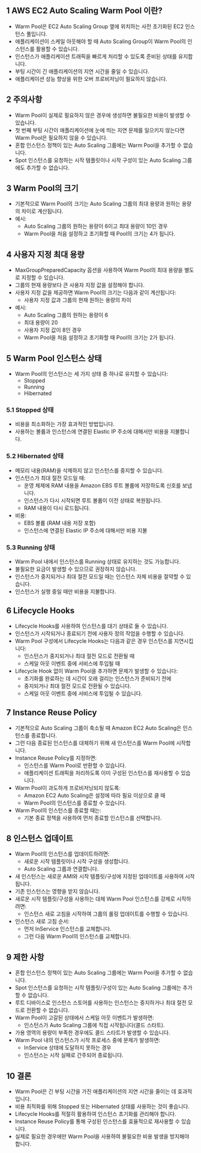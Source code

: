 ## 1 AWS EC2 Auto Scaling Warm Pool 이란?

- Warm Pool은 EC2 Auto Scaling Group 옆에 위치하는 사전 초기화된 EC2 인스턴스 풀입니다.
- 애플리케이션이 스케일 아웃해야 할 때 Auto Scaling Group이 Warm Pool의 인스턴스를 활용할 수 있습니다.
- 인스턴스가 애플리케이션 트래픽을 빠르게 처리할 수 있도록 준비된 상태를 유지합니다.
- 부팅 시간이 긴 애플리케이션의 지연 시간을 줄일 수 있습니다.
- 애플리케이션 성능 향상을 위한 오버 프로비저닝이 필요하지 않습니다.



## 2 주의사항

- Warm Pool이 실제로 필요하지 않은 경우에 생성하면 불필요한 비용이 발생할 수 있습니다.
- 첫 번째 부팅 시간이 애플리케이션에 눈에 띄는 지연 문제를 일으키지 않는다면 Warm Pool은 필요하지 않을 수 있습니다.
- 혼합 인스턴스 정책이 있는 Auto Scaling 그룹에는 Warm Pool을 추가할 수 없습니다.
- Spot 인스턴스를 요청하는 시작 템플릿이나 시작 구성이 있는 Auto Scaling 그룹에도 추가할 수 없습니다.



## 3 Warm Pool의 크기

- 기본적으로 Warm Pool의 크기는 Auto Scaling 그룹의 최대 용량과 원하는 용량의 차이로 계산됩니다.
- 예시:
	- Auto Scaling 그룹의 원하는 용량이 6이고 최대 용량이 10인 경우
	- Warm Pool을 처음 설정하고 초기화할 때 Pool의 크기는 4가 됩니다.



## 4 사용자 지정 최대 용량

- MaxGroupPreparedCapacity 옵션을 사용하여 Warm Pool의 최대 용량을 별도로 지정할 수 있습니다.
- 그룹의 현재 용량보다 큰 사용자 지정 값을 설정해야 합니다.
- 사용자 지정 값을 제공하면 Warm Pool의 크기는 다음과 같이 계산됩니다:
	- 사용자 지정 값과 그룹의 현재 원하는 용량의 차이
- 예시:
	- Auto Scaling 그룹의 원하는 용량이 6
	- 최대 용량이 20
	- 사용자 지정 값이 8인 경우
	- Warm Pool을 처음 설정하고 초기화할 때 Pool의 크기는 2가 됩니다.



## 5 Warm Pool 인스턴스 상태

- Warm Pool의 인스턴스는 세 가지 상태 중 하나로 유지할 수 있습니다:
	- Stopped
	- Running
	- Hibernated



### 5.1 Stopped 상태

- 비용을 최소화하는 가장 효과적인 방법입니다.
- 사용하는 볼륨과 인스턴스에 연결된 Elastic IP 주소에 대해서만 비용을 지불합니다.



### 5.2 Hibernated 상태

- 메모리 내용(RAM)을 삭제하지 않고 인스턴스를 중지할 수 있습니다.
- 인스턴스가 최대 절전 모드일 때:
	- 운영 체제에 RAM 내용을 Amazon EBS 루트 볼륨에 저장하도록 신호를 보냅니다.
	- 인스턴스가 다시 시작되면 루트 볼륨이 이전 상태로 복원됩니다.
	- RAM 내용이 다시 로드됩니다.
- 비용:
	- EBS 볼륨 (RAM 내용 저장 포함)
	- 인스턴스에 연결된 Elastic IP 주소에 대해서만 비용 지불



### 5.3 Running 상태

- Warm Pool 내에서 인스턴스를 Running 상태로 유지하는 것도 가능합니다.
- 불필요한 요금이 발생할 수 있으므로 권장하지 않습니다.
- 인스턴스가 중지되거나 최대 절전 모드일 때는 인스턴스 자체 비용을 절약할 수 있습니다.
- 인스턴스가 실행 중일 때만 비용을 지불합니다.



## 6 Lifecycle Hooks

- Lifecycle Hooks를 사용하여 인스턴스를 대기 상태로 둘 수 있습니다.
- 인스턴스가 시작되거나 종료되기 전에 사용자 정의 작업을 수행할 수 있습니다.
- Warm Pool 구성에서 Lifecycle Hooks는 다음과 같은 경우 인스턴스를 지연시킵니다:
	- 인스턴스가 중지되거나 최대 절전 모드로 전환될 때
	- 스케일 아웃 이벤트 중에 서비스에 투입될 때
- Lifecycle Hook 없이 Warm Pool을 추가하면 문제가 발생할 수 있습니다:
	- 초기화를 완료하는 데 시간이 오래 걸리는 인스턴스가 준비되기 전에
	- 중지되거나 최대 절전 모드로 전환될 수 있습니다.
	- 스케일 아웃 이벤트 중에 서비스에 투입될 수 있습니다.



## 7 Instance Reuse Policy

- 기본적으로 Auto Scaling 그룹이 축소될 때 Amazon EC2 Auto Scaling은 인스턴스를 종료합니다.
- 그런 다음 종료된 인스턴스를 대체하기 위해 새 인스턴스를 Warm Pool에 시작합니다.
- Instance Reuse Policy를 지정하면:
	- 인스턴스를 Warm Pool로 반환할 수 있습니다.
	- 애플리케이션 트래픽을 처리하도록 이미 구성된 인스턴스를 재사용할 수 있습니다.
- Warm Pool이 과도하게 프로비저닝되지 않도록:
	- Amazon EC2 Auto Scaling은 설정에 따라 필요 이상으로 클 때
	- Warm Pool의 인스턴스를 종료할 수 있습니다.
- Warm Pool의 인스턴스를 종료할 때는:
	- 기본 종료 정책을 사용하여 먼저 종료할 인스턴스를 선택합니다.



## 8 인스턴스 업데이트

- Warm Pool의 인스턴스를 업데이트하려면:
	- 새로운 시작 템플릿이나 시작 구성을 생성합니다.
	- Auto Scaling 그룹과 연결합니다.
- 새 인스턴스는 새로운 AMI와 시작 템플릿/구성에 지정된 업데이트를 사용하여 시작됩니다.
- 기존 인스턴스는 영향을 받지 않습니다.
- 새로운 시작 템플릿/구성을 사용하는 대체 Warm Pool 인스턴스를 강제로 시작하려면:
	- 인스턴스 새로 고침을 시작하여 그룹의 롤링 업데이트를 수행할 수 있습니다.
- 인스턴스 새로 고침 순서:
	- 먼저 InService 인스턴스를 교체합니다.
	- 그런 다음 Warm Pool의 인스턴스를 교체합니다.



## 9 제한 사항

- 혼합 인스턴스 정책이 있는 Auto Scaling 그룹에는 Warm Pool을 추가할 수 없습니다.
- Spot 인스턴스를 요청하는 시작 템플릿/구성이 있는 Auto Scaling 그룹에는 추가할 수 없습니다.
- 루트 디바이스로 인스턴스 스토어를 사용하는 인스턴스는 중지하거나 최대 절전 모드로 전환할 수 없습니다.
- Warm Pool이 고갈된 상태에서 스케일 아웃 이벤트가 발생하면:
	- 인스턴스가 Auto Scaling 그룹에 직접 시작됩니다(콜드 스타트).
- 가용 영역의 용량이 부족한 경우에도 콜드 스타트가 발생할 수 있습니다.
- Warm Pool 내의 인스턴스가 시작 프로세스 중에 문제가 발생하면:
	- InService 상태에 도달하지 못하는 경우
	- 인스턴스는 시작 실패로 간주되어 종료됩니다.



## 10 결론

- Warm Pool은 긴 부팅 시간을 가진 애플리케이션의 지연 시간을 줄이는 데 효과적입니다.
- 비용 최적화를 위해 Stopped 또는 Hibernated 상태를 사용하는 것이 좋습니다.
- Lifecycle Hooks를 적절히 활용하여 인스턴스 초기화를 관리해야 합니다.
- Instance Reuse Policy를 통해 구성된 인스턴스를 효율적으로 재사용할 수 있습니다.
- 실제로 필요한 경우에만 Warm Pool을 사용하여 불필요한 비용 발생을 방지해야 합니다.